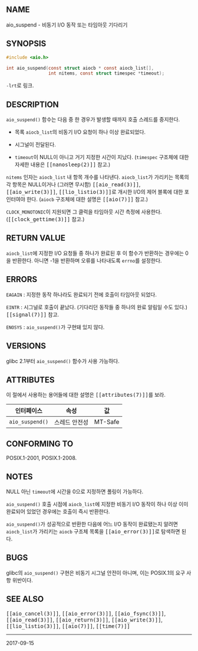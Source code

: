 ## NAME

aio_suspend - 비동기 I/O 동작 또는 타임아웃 기다리기

## SYNOPSIS

```c
#include <aio.h>

int aio_suspend(const struct aiocb * const aiocb_list[],
                int nitems, const struct timespec *timeout);
```

`-lrt`로 링크.

## DESCRIPTION

`aio_suspend()` 함수는 다음 중 한 경우가 발생할 때까지 호출 스레드를 중지한다.

* 목록 `aiocb_list`의 비동기 I/O 요청이 하나 이상 완료되었다.

* 시그널이 전달된다.

* `timeout`이 NULL이 아니고 거기 지정한 시간이 지났다. (`timespec` 구조체에 대한 자세한 내용은 <tt>[[nanosleep(2)]]</tt> 참고.)

`nitems` 인자는 `aiocb_list` 내 항목 개수를 나타낸다. `aiocb_list`가 가리키는 목록의 각 항목은 NULL이거나 (그러면 무시함) <tt>[[aio_read(3)]]</tt>, <tt>[[aio_write(3)]]</tt>, <tt>[[lio_listio(3)]]</tt>로 개시한 I/O의 제어 블록에 대한 포인터여야 한다. (`aiocb` 구조체에 대한 설명은 <tt>[[aio(7)]]</tt> 참고.)

`CLOCK_MONOTONIC`이 지원되면 그 클럭을 타임아웃 시간 측정에 사용한다. (<tt>[[clock_gettime(3)]]</tt> 참고.)

## RETURN VALUE

`aiocb_list`에 지정한 I/O 요청들 중 하나가 완료된 후 이 함수가 반환하는 경우에는 0을 반환한다. 아니면 -1을 반환하며 오류를 나타내도록 `errno`를 설정한다.

## ERRORS

`EAGAIN`
:   지정한 동작 하나라도 완료되기 전에 호출이 타임아웃 되었다.

`EINTR`
:   시그널로 호출이 끝났다. (기다리던 동작들 중 하나의 완료 알림일 수도 있다.) <tt>[[signal(7)]]</tt> 참고.

`ENOSYS`
:   `aio_suspend()`가 구현돼 있지 않다.

## VERSIONS

glibc 2.1부터 `aio_suspend()` 함수가 사용 가능하다.

## ATTRIBUTES

이 절에서 사용하는 용어들에 대한 설명은 <tt>[[attributes(7)]]</tt>를 보라.

| 인터페이스 | 속성 | 값 |
| --- | --- | --- |
| `aio_suspend()` | 스레드 안전성 | MT-Safe |

## CONFORMING TO

POSIX.1-2001, POSIX.1-2008.

## NOTES

NULL 아닌 `timeout`에 시간을 0으로 지정하면 폴링이 가능하다.

`aio_suspend()` 호출 시점에 `aiocb_list`에 지정한 비동기 I/O 동작이 하나 이상 이미 완료되어 있었던 경우에는 호출이 즉시 반환한다.

`aio_suspend()`가 성공적으로 반환한 다음에 어느 I/O 동작이 완료됐는지 알려면 `aiocb_list`가 가리키는 `aiocb` 구조체 목록을 <tt>[[aio_error(3)]]</tt>로 탐색하면 된다.

## BUGS

glibc의 `aio_suspend()` 구현은 비동기 시그널 안전이 아니며, 이는 POSIX.1의 요구 사항 위반이다.

## SEE ALSO

<tt>[[aio_cancel(3)]]</tt>, <tt>[[aio_error(3)]]</tt>, <tt>[[aio_fsync(3)]]</tt>, <tt>[[aio_read(3)]]</tt>, <tt>[[aio_return(3)]]</tt>, <tt>[[aio_write(3)]]</tt>, <tt>[[lio_listio(3)]]</tt>, <tt>[[aio(7)]]</tt>, <tt>[[time(7)]]</tt>

----

2017-09-15
